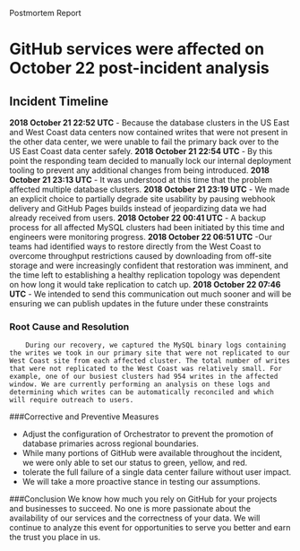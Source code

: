 Postmortem Report

# GitHub services were affected on October 22  post-incident analysis


## Incident Timeline
**2018 October 21 22:52 UTC** - Because the database clusters in the US East and West Coast data centers now contained writes that were not present in the other data center, we were unable to fail the primary back over to the US East Coast data center safely.
**2018 October 21 22:54 UTC** - By this point the responding team decided to manually lock our internal deployment tooling to prevent any additional changes from being introduced.
**2018 October 21 23:13 UTC** - It was understood at this time that the problem affected multiple database clusters.
**2018 October 21 23:19 UTC** - We made an explicit choice to partially degrade site usability by pausing webhook delivery and GitHub Pages builds instead of jeopardizing data we had already received from users.
**2018 October 22 00:41 UTC** - A backup process for all affected MySQL clusters had been initiated by this time and engineers were monitoring progress.
**2018 October 22 06:51 UTC** -Our teams had identified ways to restore directly from the West Coast to overcome throughput restrictions caused by downloading from off-site storage and were increasingly confident that restoration was imminent, and the time left to establishing a healthy replication topology was dependent on how long it would take replication to catch up.
**2018 October 22 07:46 UTC** - We intended to send this communication out much sooner and will be ensuring we can publish updates in the future under these constraints

### Root Cause and Resolution
        During our recovery, we captured the MySQL binary logs containing the writes we took in our primary site that were not replicated to our West Coast site from each affected cluster. The total number of writes that were not replicated to the West Coast was relatively small. For example, one of our busiest clusters had 954 writes in the affected window. We are currently performing an analysis on these logs and determining which writes can be automatically reconciled and which will require outreach to users.

###Corrective and Preventive Measures
- Adjust the configuration of Orchestrator to prevent the promotion of database primaries across regional boundaries.
- While many portions of GitHub were available throughout the incident, we were only able to set our status to green, yellow, and red.
- tolerate the full failure of a single data center failure without user impact.
- We will take a more proactive stance in testing our assumptions.

###Conclusion
    We know how much you rely on GitHub for your projects and businesses to succeed. No one is more passionate about the availability of our services and the correctness of your data. We will continue to analyze this event for opportunities to serve you better and earn the trust you place in us.
